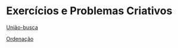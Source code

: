 # Exercícios e Problemas Criativos

[União-busca](./DisjointSet/README.md)

[Ordenação](./Sorting/README.md)